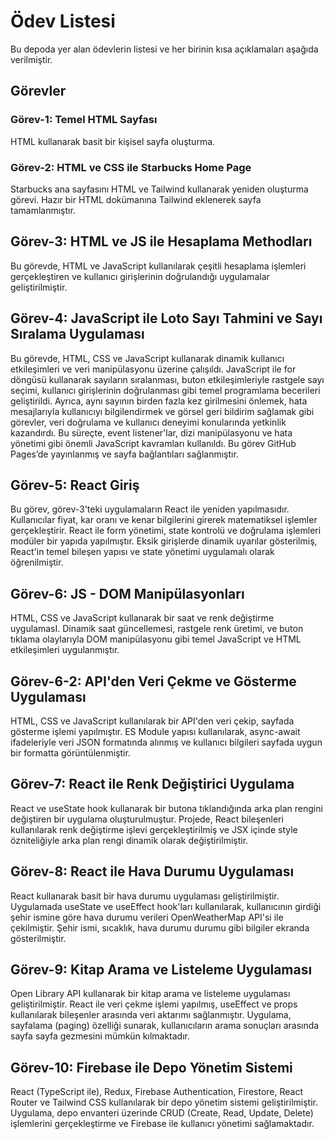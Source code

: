 # Ödev Listesi

Bu depoda yer alan ödevlerin listesi ve her birinin kısa açıklamaları aşağıda verilmiştir.

## Görevler

### Görev-1: Temel HTML Sayfası

HTML kullanarak basit bir kişisel sayfa oluşturma.

### Görev-2: HTML ve CSS ile Starbucks Home Page

Starbucks ana sayfasını HTML ve Tailwind kullanarak yeniden oluşturma görevi. Hazır bir HTML dokümanına Tailwind eklenerek sayfa tamamlanmıştır.

## Görev-3: HTML ve JS ile Hesaplama Methodları

Bu görevde, HTML ve JavaScript kullanılarak çeşitli hesaplama işlemleri gerçekleştiren ve kullanıcı girişlerinin doğrulandığı uygulamalar geliştirilmiştir.

## Görev-4: JavaScript ile Loto Sayı Tahmini ve Sayı Sıralama Uygulaması

Bu görevde, HTML, CSS ve JavaScript kullanarak dinamik kullanıcı etkileşimleri ve veri manipülasyonu üzerine çalışıldı. JavaScript ile for döngüsü kullanarak sayıların sıralanması, buton etkileşimleriyle rastgele sayı seçimi, kullanıcı girişlerinin doğrulanması gibi temel programlama becerileri geliştirildi. Ayrıca, aynı sayının birden fazla kez girilmesini önlemek, hata mesajlarıyla kullanıcıyı bilgilendirmek ve görsel geri bildirim sağlamak gibi görevler, veri doğrulama ve kullanıcı deneyimi konularında yetkinlik kazandırdı. Bu süreçte, event listener'lar, dizi manipülasyonu ve hata yönetimi gibi önemli JavaScript kavramları kullanıldı. Bu görev GitHub Pages’de yayınlanmış ve sayfa bağlantıları sağlanmıştır.

## Görev-5: React Giriş

Bu görev, görev-3'teki uygulamaların React ile yeniden yapılmasıdır. Kullanıcılar fiyat, kar oranı ve kenar bilgilerini girerek matematiksel işlemler gerçekleştirir. React ile form yönetimi, state kontrolü ve doğrulama işlemleri modüler bir yapıda yapılmıştır. Eksik girişlerde dinamik uyarılar gösterilmiş, React'in temel bileşen yapısı ve state yönetimi uygulamalı olarak öğrenilmiştir.

## Görev-6: JS - DOM Manipülasyonları

HTML, CSS ve JavaScript kullanarak bir saat ve renk değiştirme uygulamasI. Dinamik saat güncellemesi, rastgele renk üretimi, ve buton tıklama olaylarıyla DOM manipülasyonu gibi temel JavaScript ve HTML etkileşimleri uygulanmıştır.

## Görev-6-2: API'den Veri Çekme ve Gösterme Uygulaması

HTML, CSS ve JavaScript kullanılarak bir API'den veri çekip, sayfada gösterme işlemi yapılmıştır. ES Module yapısı kullanılarak, async-await ifadeleriyle veri JSON formatında alınmış ve kullanıcı bilgileri sayfada uygun bir formatta görüntülenmiştir.

## Görev-7: React ile Renk Değiştirici Uygulama

React ve useState hook kullanarak bir butona tıklandığında arka plan rengini değiştiren bir uygulama oluşturulmuştur. Projede, React bileşenleri kullanılarak renk değiştirme işlevi gerçekleştirilmiş ve JSX içinde style özniteliğiyle arka plan rengi dinamik olarak değiştirilmiştir.

## Görev-8: React ile Hava Durumu Uygulaması

React kullanarak basit bir hava durumu uygulaması geliştirilmiştir. Uygulamada useState ve useEffect hook'ları kullanılarak, kullanıcının girdiği şehir ismine göre hava durumu verileri OpenWeatherMap API'si ile çekilmiştir. Şehir ismi, sıcaklık, hava durumu durumu gibi bilgiler ekranda gösterilmiştir.

## Görev-9: Kitap Arama ve Listeleme Uygulaması

Open Library API kullanarak bir kitap arama ve listeleme uygulaması geliştirilmiştir. React ile veri çekme işlemi yapılmış, useEffect ve props kullanılarak bileşenler arasında veri aktarımı sağlanmıştır. Uygulama, sayfalama (paging) özelliği sunarak, kullanıcıların arama sonuçları arasında sayfa sayfa gezmesini mümkün kılmaktadır.

## Görev-10: Firebase ile Depo Yönetim Sistemi

React (TypeScript ile), Redux, Firebase Authentication, Firestore, React Router ve Tailwind CSS kullanılarak bir depo yönetim sistemi geliştirilmiştir. Uygulama, depo envanteri üzerinde CRUD (Create, Read, Update, Delete) işlemlerini gerçekleştirme ve Firebase ile kullanıcı yönetimi sağlamaktadır.
